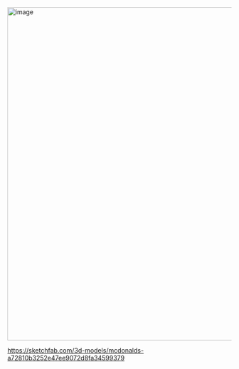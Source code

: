 <img width="1273" height="751" alt="image" src="https://github.com/user-attachments/assets/d9b7e701-4d30-411a-93c0-dd3e19ab8cc0" />


https://sketchfab.com/3d-models/mcdonalds-a72810b3252e47ee9072d8fa34599379
